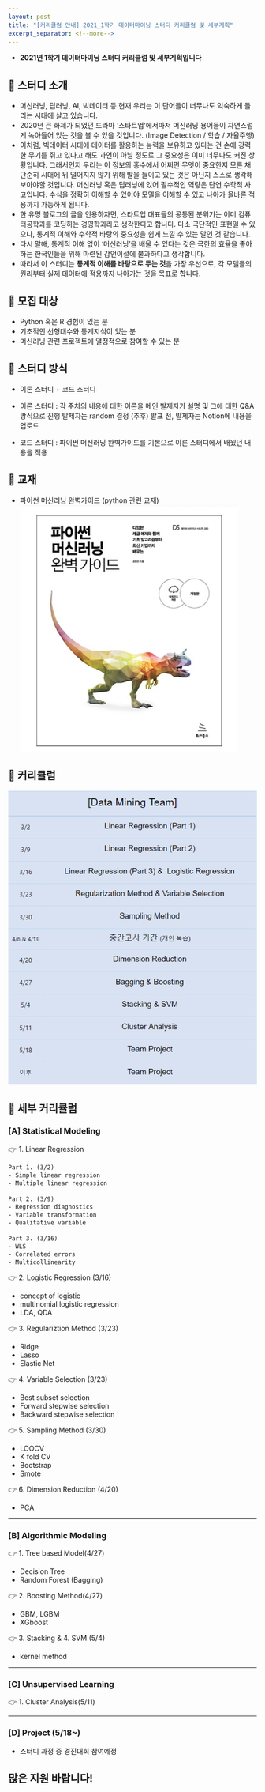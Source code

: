 ```yaml
---
layout: post
title: "[커리큘럼 안내] 2021_1학기 데이터마이닝 스터디 커리큘럼 및 세부계획"
excerpt_separator: <!--more-->
---
```


- **2021년 1학기 데이터마이닝 스터디 커리큘럼 및 세부계획입니다**
<!--more-->

## 🔔 스터디 소개
- 머신러닝, 딥러닝, AI, 빅데이터 등 현재 우리는 이 단어들이 너무나도 익숙하게 들리는 시대에 살고 있습니다. 
- 2020년 큰 화제가 되었던 드라마 ‘스타트업’에서마저 머신러닝 용어들이 자연스럽게 녹아들어 있는 것을 볼 수 있을 것입니다. (Image Detection / 학습 / 자율주행)
- 이처럼, 빅데이터 시대에 데이터를 활용하는 능력을 보유하고 있다는 건 손에 강력한 무기를 쥐고 있다고 해도 과언이 아닐 정도로 그 중요성은 이미 너무나도 커진 상황입니다.  그래서인지 우리는 이 정보의 홍수에서 어쩌면 무엇이 중요한지 모른 채 단순히 시대에 뒤 떨어지지 않기 위해 발을 들이고 있는 것은 아닌지 스스로 생각해 보아야할 것입니다. 머신러닝 혹은 딥러닝에 있어 필수적인 역량은 단연 수학적 사고입니다. 수식을 정확히 이해할 수 있어야 모델을 이해할 수 있고 나아가 올바른 적용까지 가능하게 됩니다.
- 한 유명 블로그의 글을 인용하자면, 스타트업 대표들의 공통된 분위기는 이미 컴퓨터공학과를 코딩하는 경영학과라고 생각한다고 합니다. 다소 극단적인 표현일 수 있으나, 통계적 이해와 수학적 바탕의 중요성을 쉽게 느낄 수 있는 말인 것 같습니다.
- 다시 말해, 통계적 이해 없이 ‘머신러닝’을 배울 수 있다는 것은 극한의 효율을 좋아하는 한국인들을 위해 마련된 감언이설에 불과하다고 생각합니다.
- 따라서 이 스터디는 **통계적 이해를 바탕으로 두는 것**을 가장 우선으로, 각 모델들의 원리부터 실제 데이터에 적용까지 나아가는 것을 목표로 합니다. 

## 🔔 모집 대상

- Python 혹은 R 경험이 있는 분
- 기초적인 선형대수와 통계지식이 있는 분
- 머신러닝 관련 프로젝트에 열정적으로 참여할 수 있는 분


## 🔔 스터디 방식

- 이론 스터디 + 코드 스터디

- 이론 스터디 : 각 주차의 내용에 대한 이론을 메인 발제자가 설명 및 그에 대한 Q&A 방식으로 진행
  발제자는 random 결정 (추후)
  발표 전, 발제자는 Notion에 내용을 업로드 

- 코드 스터디 : 파이썬 머신러닝 완벽가이드를 기본으로 이론 스터디에서 배웠던 내용을 적용

## 🔔 교재

- 파이썬 머신러닝 완벽가이드 (python 관련 교재)
  <img src="/assets/img/2021_1_curriculum/mdb.PNG">
  
## 🔔 커리큘럼
  
  <img src="/assets/img/2021_1_curriculum/dm.PNG">

## 🔔 세부 커리큘럼

### **[A] Statistical Modeling**

👉 1. Linear Regression
~~~~~~~~~~~~~~~~~~~~~~~~~~
Part 1. (3/2) 
- Simple linear regression
- Multiple linear regression

Part 2. (3/9)
- Regression diagnostics 
- Variable transformation
- Qualitative variable

Part 3. (3/16)
- WLS 
- Correlated errors
- Multicollinearity
~~~~~~~~~~~~~~~~~~~~~~~~~~
👉 2. Logistic Regression (3/16)
- concept of logistic
- multinomial logistic regression
- LDA, QDA

👉 3. Regulariztion Method (3/23)
- Ridge
- Lasso
- Elastic Net

👉 4. Variable Selection (3/23) 
- Best subset selection
- Forward stepwise selection
- Backward stepwise selection

👉 5. Sampling Method (3/30)
- LOOCV
- K fold CV
- Bootstrap
- Smote

👉 6. Dimension Reduction (4/20)
- PCA

-----------------------------------------

### **[B] Algorithmic Modeling**

👉 1. Tree based Model(4/27)
- Decision Tree
- Random Forest (Bagging)

👉 2. Boosting Method(4/27)
- GBM, LGBM
- XGboost

👉 3. Stacking & 4. SVM (5/4)
- kernel method

----------------------------------------

### **[C] Unsupervised Learning**

👉 1. Cluster Analysis(5/11)

----------------------------------------

### **[D] Project (5/18~)**
- 스터디 과정 중 경진대회 참여예정

## 많은 지원 바랍니다!
